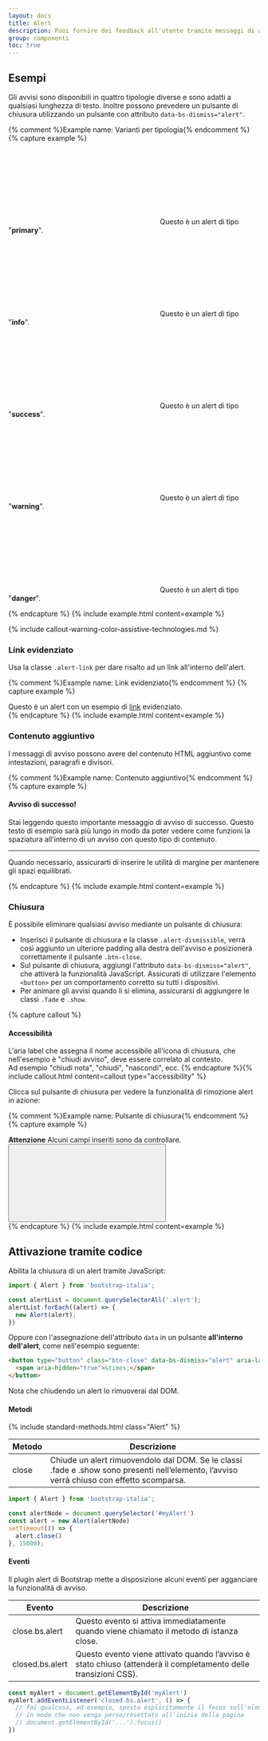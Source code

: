```yaml
---
layout: docs
title: Alert
description: Puoi fornire dei feedback all'utente tramite messaggi di avviso.
group: componenti
toc: true
---
```


## Esempi

Gli avvisi sono disponibili in quattro tipologie diverse e sono adatti a qualsiasi lunghezza di testo. Inoltre possono prevedere un pulsante di chiusura utilizzando un pulsante con attributo `data-bs-dismiss="alert"`.

{% comment %}Example name: Varianti per tipologia{% endcomment %}
{% capture example %}

<div class="alert alert-primary" role="alert">
  <p class="mb-0"><svg class="alert-icon icon"><use href="/dist/svg/sprites.svg#it-info-circle"></use></svg> Questo è un alert di tipo "<strong>primary</strong>".</p>
</div>
<div class="alert alert-secondary" role="alert">
  <p class="mb-0"><svg class="alert-icon icon"><use href="/dist/svg/sprites.svg#it-info-circle"></use></svg> Questo è un alert di tipo "<strong>info</strong>".</p>
</div>
<div class="alert alert-success" role="alert">
  <p class="mb-0"><svg class="alert-icon icon"><use href="/dist/svg/sprites.svg#it-check-circle"></use></svg> Questo è un alert di tipo "<strong>success</strong>".</p>
</div>
<div class="alert alert-warning" role="alert">
  <p class="mb-0"><svg class="alert-icon icon"><use href="/dist/svg/sprites.svg#it-warning-circle"></use></svg> Questo è un alert di tipo "<strong>warning</strong>".</p>
</div>
<div class="alert alert-danger" role="alert">
  <p class="mb-0"><svg class="alert-icon icon"><use href="/dist/svg/sprites.svg#it-error"></use></svg> Questo è un alert di tipo "<strong>danger</strong>".</p>
</div>

{% endcapture %}
{% include example.html content=example %}

{% include callout-warning-color-assistive-technologies.md %}

### Link evidenziato

Usa la classe `.alert-link` per dare risalto ad un link all'interno dell'alert.

{% comment %}Example name: Link evidenziato{% endcomment %}
{% capture example %}

<div class="alert alert-danger" role="alert">
  Questo è un alert con un esempio di <a href="#" class="alert-link">link</a> evidenziato.
</div>
{% endcapture %}
{% include example.html content=example %}

### Contenuto aggiuntivo

I messaggi di avviso possono avere del contenuto HTML aggiuntivo come intestazioni, paragrafi e divisori.

{% comment %}Example name: Contenuto aggiuntivo{% endcomment %}
{% capture example %}

<div class="alert alert-success" role="alert">
  <h4 class="alert-heading">Avviso di successo!</h4>
  <p>Stai leggendo questo importante messaggio di avviso di successo. Questo testo di esempio sarà più lungo in modo da poter vedere come funzioni la spaziatura all'interno di un avviso con questo tipo di contenuto.</p>
  <hr>
  <p class="mb-0">Quando necessario, assicurarti di inserire le utilità di margine per mantenere gli spazi equilibrati.</p>
</div>
{% endcapture %}
{% include example.html content=example %}

### Chiusura

È possibile eliminare qualsiasi avviso mediante un pulsante di chiusura:

- Inserisci il pulsante di chiusura e la classe `.alert-dismissible`, verrà così aggiunto un ulteriore padding alla destra dell'avviso e posizionerà correttamente il pulsante `.btn-close`.
- Sul pulsante di chiusura, aggiungi l'attributo `data-bs-dismiss="alert"`, che attiverà la funzionalità JavaScript. Assicurati di utilizzare l'elemento `<button>` per un comportamento corretto su tutti i dispositivi.
- Per animare gli avvisi quando li si elimina, assicurarsi di aggiungere le classi `.fade` e `.show`.

{% capture callout %}

#### Accessibilità

L'aria label che assegna il nome accessibile all'icona di chiusura, che nell'esempio è "chiudi avviso", deve essere correlato al contesto.  
Ad esempio "chiudi nota", "chiudi", "nascondi", ecc.
{% endcapture %}{% include callout.html content=callout type="accessibility" %}

Clicca sul pulsante di chiusura per vedere la funzionalità di rimozione alert in azione:

{% comment %}Example name: Pulsante di chiusura{% endcomment %}
{% capture example %}

<div class="alert alert-warning alert-dismissible fade show" role="alert">
  <strong>Attenzione</strong> Alcuni campi inseriti sono da controllare.
  <button type="button" class="btn-close" data-bs-dismiss="alert" aria-label="Chiudi avviso">
    <svg class="icon"><use href="{{ site.baseurl }}/dist/svg/sprites.svg#it-close"></use></svg>
  </button>
</div>
{% endcapture %}
{% include example.html content=example %}

## Attivazione tramite codice

Abilita la chiusura di un alert tramite JavaScript:

```js
import { Alert } from 'bootstrap-italia';

const alertList = document.querySelectorAll('.alert');
alertList.forEach((alert) => {
  new Alert(alert);
})
```

Oppure con l'assegnazione dell'attributo `data` in un pulsante **all'interno dell'alert**, come nell'esempio seguente:

```html
<button type="button" class="btn-close" data-bs-dismiss="alert" aria-label="Chiudi avviso">
  <span aria-hidden="true">&times;</span>
</button>
```

Nota che chiudendo un alert lo rimuoverai dal DOM.

#### Metodi

<div class="table-responsive">
  <table class="table table-bordered table-striped">
    <thead>
      <tr>
        <th>Metodo</th>
        <th>Descrizione</th>
      </tr>
    </thead>
    <tbody>
      {% include standard-methods.html class="Alert" %}
      <tr>
        <td>close</td>
        <td>Chiude un alert rimuovendolo dal DOM. Se le classi .fade e .show sono presenti nell’elemento, l’avviso verrà chiuso con effetto scomparsa.</td>
      </tr>
    </tbody>
  </table>
</div>

```js
import { Alert } from 'bootstrap-italia';

const alertNode = document.querySelector('#myAlert')
const alert = new Alert(alertNode)
setTimeout(() => {
  alert.close()
}, 15000);
```

#### Eventi

Il plugin alert di Bootstrap mette a disposizione alcuni eventi per agganciare la funzionalità di avviso.

<div class="table-responsive">
  <table class="table table-bordered table-striped">
    <thead>
      <tr>
        <th>Evento</th>
        <th>Descrizione</th>
      </tr>
    </thead>
    <tbody>
      <tr>
        <td>close.bs.alert</td>
        <td>Questo evento si attiva immediatamente quando viene chiamato il metodo di istanza close.</td>
      </tr>
      <tr>
        <td>closed.bs.alert</td>
        <td>Questo evento viene attivato quando l’avviso è stato chiuso (attenderà il completamento delle transizioni CSS).</td>
      </tr>
    </tbody>
  </table>
</div>

```js
const myAlert = document.getElementById('myAlert')
myAlert.addEventListener('closed.bs.alert', () => {
  // fai qualcosa, ad esempio, sposta esplicitamente il focus sull'elemento più appropriato,
  // in modo che non venga perso/resettato all'inizio della pagina
  // document.getElementById('...').focus()
})
```
